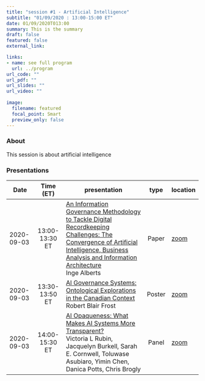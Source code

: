 ```yaml
---
title: "session #1 - Artificial Intelligence"
subtitle: "01/09/2020 : 13:00-15:00 ET"
date: 01/09/2020T013:00
summary: This is the summary
draft: false
featured: false
external_link: 

links:
- name: see full program
  url: ../program
url_code: ""
url_pdf: ""
url_slides: ""
url_video: ""
 
image:
  filename: featured
  focal_point: Smart
  preview_only: false
---
```


### About

This session is about artificial intelligence

### Presentations

|Date|Time (ET)|presentation|type|location|
|----|:----:|------------|:--:|--------|
|2020-09-03|13:00-13:30 ET|[An Information Governance Methodology to Tackle Digital Recordkeeping Challenges: The Convergence of Artificial Intelligence, Business Analysis and Information Architecture](../../talk/an-information-governance-methodology-to-tackle-digital-recordkeeping-challenges/)<br>Inge Alberts|Paper|[zoom](link)|
|2020-09-03|13:30-13:50 ET|[AI Governance Systems: Ontological Explorations in the Canadian Context](../../talk/ai-governance-systems/)<br>Robert Blair Frost|Poster|[zoom](link)|
|2020-09-03|14:00-15:30 ET|[AI Opaqueness: What Makes AI Systems More Transparent?](../../talk/ai-opaqueness/)<br>Victoria L Rubin, Jacquelyn Burkell, Sarah E. Cornwell, Toluwase Asubiaro, Yimin Chen, Danica Potts, Chris Brogly|Panel|[zoom](link)|